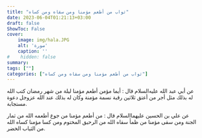 ```yaml
---
title: "ثواب من أطعم مؤمنا ومن سقاه ومن كساه"
date: 2023-06-04T01:21:13+03:00
draft: false
ShowToc: False
cover:
    image: img/hala.JPG
    alt: 'صورة'
    caption: ''
#    hidden: false
summary: 
tags: [""]
categories: ["ثواب من أطعم مؤمنا ومن سقاه ومن كساه"]
---
```

عن أبي عبد الله عليه‌السلام قال : أيما مؤمن أطعم مؤمنا ليلة
من شهر رمضان كتب الله له بذلك مثل أجر من أعتق ثلاثين رقبة نسمة
مؤمنة وكان له بذلك عند الله عزوجل دعوة مستجابة.

عن علي بن
الحسين عليهما‌السلام قال : من أطعم مؤمنا من جوع أطعمه الله من ثمار
الجنة ومن سقى مؤمنا من ظمأ سقاه الله من الرحيق المختوم ومن كسا
مؤمنا كساه الله من الثياب الخضر.

